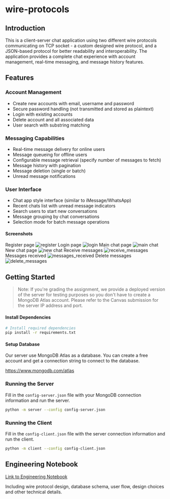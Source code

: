 # wire-protocols

## Introduction

This is a client-server chat application using two different wire protocols communicating on TCP socket - a custom designed wire protocol, and a JSON-based protocol for better readability and interoperability.
The application provides a complete chat experience with account management, real-time messaging, and message history features.

## Features

### Account Management

- Create new accounts with email, username and password
- Secure password handling (not transmitted and stored as plaintext)  
- Login with existing accounts
- Delete account and all associated data
- User search with substring matching

### Messaging Capabilities

- Real-time message delivery for online users
- Message queueing for offline users
- Configurable message retrieval (specify number of messages to fetch)
- Message history with pagination
- Message deletion (single or batch)
- Unread message notifications

### User Interface

- Chat app style interface (similar to iMessage/WhatsApp)
- Recent chats list with unread message indicators
- Search users to start new conversations
- Message grouping by chat conversations
- Selection mode for batch message operations

#### Screenshots

Register page
![register](assets/register.png)
Login page
![login](assets/login.png)
Main chat page
![main chat](assets/main_chat.png)
New chat page
![new chat](assets/new_chat.png)
Receive messages
![receive_messages](assets/receive_messages.png)
Messages received
![messages_received](assets/messages_received.png)
Delete messages
![delete_messages](assets/delete_messages.png)

## Getting Started

> Note: If you're grading the assignment, we provide a deployed version of the server for testing purposes so you don't have to create a MongoDB Atlas account. Please refer to the Canvas submission for the server IP address and port.

#### Install Dependencies

```bash
# Install required dependencies
pip install -r requirements.txt
```

#### Setup Database

Our server use MongoDB Atlas as a database. You can create a free account and get a connection string to connect to the database.

https://www.mongodb.com/atlas


### Running the Server

Fill in the `config-server.json` file with your MongoDB connection information and run the server.

```bash
python -m server --config config-server.json
```

### Running the Client

Fill in the `config-client.json` file with the server connection information and run the client.

```bash
python -m client --config config-client.json
```

## Engineering Notebook

[Link to Engineering Notebook](https://kevenli.notion.site/compsci-2620-engineering-notebook-wire-protocol)

Including wire protocol design, database schema, user flow, design choices and other technical details.

